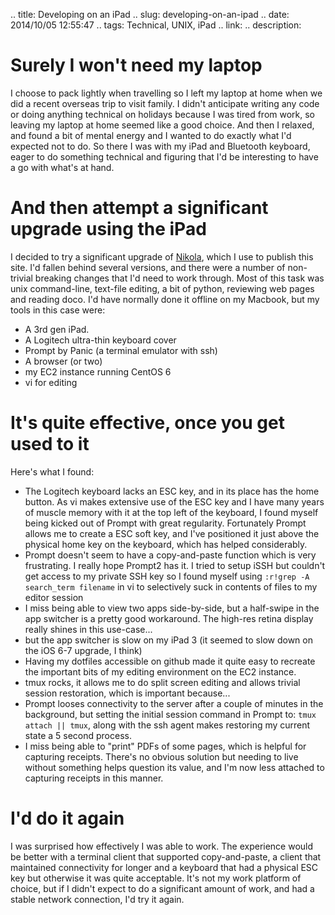 .. title: Developing on an iPad
.. slug: developing-on-an-ipad
.. date: 2014/10/05 12:55:47
.. tags: Technical, UNIX, iPad
.. link:
.. description:

# Surely I won't need my laptop
I choose to pack lightly when travelling so I left my laptop at home when we did a recent overseas trip to visit family. I didn't anticipate writing any code or doing anything technical on holidays because I was tired from work, so leaving my laptop at home seemed like a good choice. And then I relaxed, and found a bit of mental energy and I wanted to do exactly what I'd expected not to do. So there I was with my iPad and Bluetooth keyboard, eager to do something technical and figuring that I'd be interesting to have a go with what's at hand.

# And then attempt a significant upgrade using the iPad
I decided to try a significant upgrade of [Nikola](http://getnikola.org), which I use to publish this site. I'd fallen behind several versions, and there were a number of non-trivial breaking changes that I'd need to work through. Most of this task was unix command-line, text-file editing, a bit of python, reviewing web pages and reading doco. I'd have normally done it offline on my Macbook, but my tools in this case were:

* A 3rd gen iPad.
* A Logitech ultra-thin keyboard cover
* Prompt by Panic (a terminal emulator with ssh)
* A browser (or two)
* my EC2 instance running CentOS 6
* vi for editing

# It's quite effective, once you get used to it

Here's what I found:

* The Logitech keyboard lacks an ESC key, and in its place has the home button. As vi makes extensive use of the ESC key and I have many years of muscle memory with it at the top left of the keyboard, I found myself being kicked out of Prompt with great regularity. Fortunately Prompt allows me to create a ESC soft key, and I've positioned it just above the physical home key on the keyboard, which has helped considerably.
* Prompt doesn't seem to have a copy-and-paste function which is very frustrating. I really hope Prompt2 has it. I tried to setup iSSH but couldn't get access to my private SSH key so I found myself using `:r!grep -A search_term filename` in vi to selectively suck in contents of files to my editor session
* I miss being able to view two apps side-by-side, but a half-swipe in the app switcher is a pretty good workaround. The high-res retina display really shines in this use-case...
* but the app switcher is slow on my iPad 3 (it seemed to slow down on the iOS 6-7 upgrade, I think)
* Having my dotfiles accessible on github made it quite easy to recreate the important bits of my editing environment on the EC2 instance.
* tmux rocks, it allows me to do split screen editing and allows trivial session restoration, which is important because...
* Prompt looses connectivity to the server after a couple of minutes in the background, but setting the initial session command in Prompt to: `tmux attach || tmux`, along with the ssh agent makes restoring my current state a 5 second process.
* I miss being able to "print" PDFs of some pages, which is helpful for capturing receipts. There's no obvious solution but needing to live without something helps question its value, and I'm now less attached to capturing receipts in this manner.

# I'd do it again
I was surprised how effectively I was able to work. The experience would be better with a terminal client that supported copy-and-paste, a client that maintained connectivity for longer and a keyboard that had a physical ESC key but otherwise it was quite acceptable. It's not my work platform of choice, but if I didn't expect to do a significant amount of work, and had a stable network connection, I'd try it again.